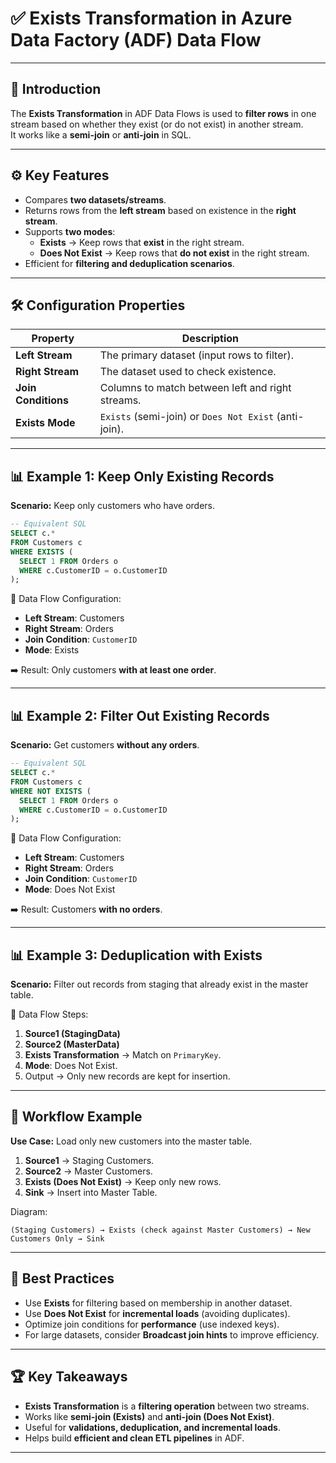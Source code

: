 # ✅ Exists Transformation in Azure Data Factory (ADF) Data Flow

---

## 📌 Introduction
The **Exists Transformation** in ADF Data Flows is used to **filter rows** in one stream based on whether they exist (or do not exist) in another stream.  
It works like a **semi-join** or **anti-join** in SQL.

---

## ⚙️ Key Features
- Compares **two datasets/streams**.  
- Returns rows from the **left stream** based on existence in the **right stream**.  
- Supports **two modes**:
  - **Exists** → Keep rows that **exist** in the right stream.  
  - **Does Not Exist** → Keep rows that **do not exist** in the right stream.  
- Efficient for **filtering and deduplication scenarios**.  

---

## 🛠️ Configuration Properties

| Property         | Description |
|------------------|-------------|
| **Left Stream**  | The primary dataset (input rows to filter). |
| **Right Stream** | The dataset used to check existence. |
| **Join Conditions** | Columns to match between left and right streams. |
| **Exists Mode**  | `Exists` (semi-join) or `Does Not Exist` (anti-join). |

---

## 📊 Example 1: Keep Only Existing Records
**Scenario:** Keep only customers who have orders.  

```sql
-- Equivalent SQL
SELECT c.*
FROM Customers c
WHERE EXISTS (
  SELECT 1 FROM Orders o
  WHERE c.CustomerID = o.CustomerID
);
````

📌 Data Flow Configuration:

* **Left Stream**: Customers
* **Right Stream**: Orders
* **Join Condition**: `CustomerID`
* **Mode**: Exists

➡️ Result: Only customers **with at least one order**.

---

## 📊 Example 2: Filter Out Existing Records

**Scenario:** Get customers **without any orders**.

```sql
-- Equivalent SQL
SELECT c.*
FROM Customers c
WHERE NOT EXISTS (
  SELECT 1 FROM Orders o
  WHERE c.CustomerID = o.CustomerID
);
```

📌 Data Flow Configuration:

* **Left Stream**: Customers
* **Right Stream**: Orders
* **Join Condition**: `CustomerID`
* **Mode**: Does Not Exist

➡️ Result: Customers **with no orders**.

---

## 📊 Example 3: Deduplication with Exists

**Scenario:** Filter out records from staging that already exist in the master table.

📌 Data Flow Steps:

1. **Source1 (StagingData)**
2. **Source2 (MasterData)**
3. **Exists Transformation** → Match on `PrimaryKey`.
4. **Mode**: Does Not Exist.
5. Output → Only new records are kept for insertion.

---

## 🚀 Workflow Example

**Use Case:** Load only new customers into the master table.

1. **Source1** → Staging Customers.
2. **Source2** → Master Customers.
3. **Exists (Does Not Exist)** → Keep only new rows.
4. **Sink** → Insert into Master Table.

Diagram:

```
(Staging Customers) → Exists (check against Master Customers) → New Customers Only → Sink
```

---

## 🎯 Best Practices

* Use **Exists** for filtering based on membership in another dataset.
* Use **Does Not Exist** for **incremental loads** (avoiding duplicates).
* Optimize join conditions for **performance** (use indexed keys).
* For large datasets, consider **Broadcast join hints** to improve efficiency.

---

## 🏆 Key Takeaways

* **Exists Transformation** is a **filtering operation** between two streams.
* Works like **semi-join (Exists)** and **anti-join (Does Not Exist)**.
* Useful for **validations, deduplication, and incremental loads**.
* Helps build **efficient and clean ETL pipelines** in ADF.

---
